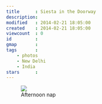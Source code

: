 ```yaml
---
title      : Siesta in the Doorway
description: 
modified   : 2014-02-21 18:05:00
created    : 2014-02-21 18:05:00
viewcount  : 0
id         : 
gmap       : 
tags       :
    - photos
    - New Delhi
    - India
stars      : 
---
```


<figure>
    <img src="P8062370.jpg">
    <figcaption>Afternoon nap</figcaption>
</figure>

